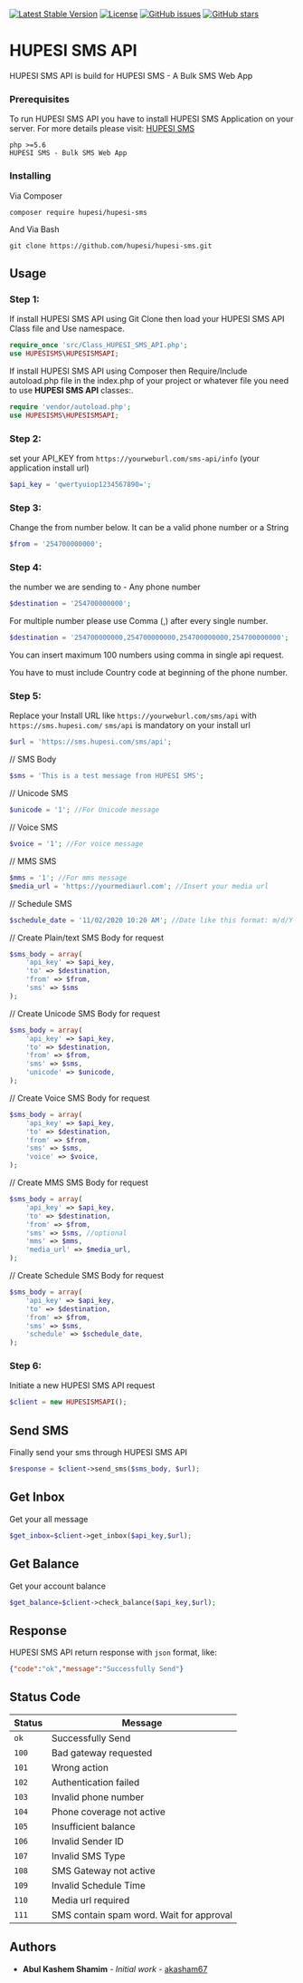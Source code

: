 
[![Latest Stable Version](https://poser.pugx.org/hupesi/hupesi-sms/v/stable)](https://packagist.org/packages/hupesi/hupesi-smsformat=flat-square)
[![License](https://poser.pugx.org/hupesi/hupesi-sms/license)](https://packagist.org/packages/hupesi/hupesi-sms?format=flat-square)
[![GitHub issues](https://img.shields.io/github/issues/hupesi/hupesi-sms.svg?style=flat-square)](https://github.com/hupesi/hupesi-sms/issues)
[![GitHub stars](https://img.shields.io/github/stars/hupesi/hupesi-sms.svg?style=flat-square)](https://github.com/hupesi/hupesi-sms/stargazers)

# HUPESI SMS API

HUPESI SMS API is build for HUPESI SMS - A Bulk SMS Web App


### Prerequisites

To run HUPESI SMS API you have to install HUPESI SMS Application on your server.
For more details please visit: [HUPESI SMS](https://sms.hupesi.com/)
```
php >=5.6
HUPESI SMS - Bulk SMS Web App
```

### Installing
Via Composer
```
composer require hupesi/hupesi-sms
```

And Via Bash

```
git clone https://github.com/hupesi/hupesi-sms.git
```

## Usage


 ### Step 1:
If install HUPESI SMS API using Git Clone then load your HUPESI SMS API Class file and Use namespace.
```php
require_once 'src/Class_HUPESI_SMS_API.php';
use HUPESISMS\HUPESISMSAPI;
```
If install HUPESI SMS API using Composer then Require/Include autoload.php file in the index.php of your project or whatever file you need to use **HUPESI SMS API** classes:.
```php
require 'vendor/autoload.php';
use HUPESISMS\HUPESISMSAPI;
```
### Step 2:
set your API_KEY from `https://yourweburl.com/sms-api/info` (your application install url)
```php
$api_key = 'qwertyuiop1234567890=';
```
### Step 3:
Change the from number below. It can be a valid phone number or a String
```php
$from = '254700000000';
```

### Step 4:
the number we are sending to - Any phone number
```php
$destination = '254700000000';
```
For multiple number please use Comma (,) after every single number.
```php
$destination = '254700000000,254700000000,254700000000,254700000000';
```
You can insert maximum 100 numbers using comma in single api request.

You have to must include Country code at beginning of the phone number.  

### Step 5:
Replace your Install URL like `https://yourweburl.com/sms/api` with `https://sms.hupesi.com/`
`sms/api` is mandatory on your install url

```php
$url = 'https://sms.hupesi.com/sms/api';
```
// SMS Body
```php
$sms = 'This is a test message from HUPESI SMS';
```
// Unicode SMS
```php
$unicode = '1'; //For Unicode message
```
// Voice SMS
```php
$voice = '1'; //For voice message
```
// MMS SMS
```php
$mms = '1'; //For mms message
$media_url = 'https://yourmediaurl.com'; //Insert your media url
```
// Schedule SMS
```php
$schedule_date = '11/02/2020 10:20 AM'; //Date like this format: m/d/Y h:i A
```
// Create Plain/text SMS Body for request
```php
$sms_body = array(
    'api_key' => $api_key,
    'to' => $destination,
    'from' => $from,
    'sms' => $sms
);
```
// Create Unicode SMS Body for request
```php
$sms_body = array(
    'api_key' => $api_key,
    'to' => $destination,
    'from' => $from,
    'sms' => $sms,
    'unicode' => $unicode,
);
```

// Create Voice SMS Body for request
```php
$sms_body = array(
    'api_key' => $api_key,
    'to' => $destination,
    'from' => $from,
    'sms' => $sms,
    'voice' => $voice,
);
```
// Create MMS SMS Body for request
```php
$sms_body = array(
    'api_key' => $api_key,
    'to' => $destination,
    'from' => $from,
    'sms' => $sms, //optional
    'mms' => $mms,
    'media_url' => $media_url,
);
```
// Create Schedule SMS Body for request
```php
$sms_body = array(
    'api_key' => $api_key,
    'to' => $destination,
    'from' => $from,
    'sms' => $sms,
    'schedule' => $schedule_date,
);
```

### Step 6:
Initiate a new HUPESI SMS API request
```php
$client = new HUPESISMSAPI();
```

## Send SMS
Finally send your sms through HUPESI SMS API
```php
$response = $client->send_sms($sms_body, $url);
```

## Get Inbox
Get your all message
```php
$get_inbox=$client->get_inbox($api_key,$url);
```

## Get Balance
Get your account balance
```php
$get_balance=$client->check_balance($api_key,$url);
```
## Response
HUPESI SMS API return response with `json` format, like:

```json
{"code":"ok","message":"Successfully Send"}
```

## Status Code

| Status | Message |
| --- | --- |
| `ok` | Successfully Send |
| `100` | Bad gateway requested |
| `101` | Wrong action |
| `102` | Authentication failed |
| `103` | Invalid phone number |
| `104` | Phone coverage not active |
| `105` | Insufficient balance |
| `106` | Invalid Sender ID |
| `107` | Invalid SMS Type |
| `108` | SMS Gateway not active |
| `109` | Invalid Schedule Time |
| `110` | Media url required |
| `111` | SMS contain spam word. Wait for approval |

## Authors

* **Abul Kashem Shamim** - *Initial work* - [akasham67](https://github.com/akasham67)
